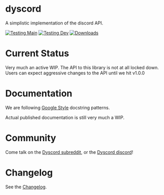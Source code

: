 # dyscord

A simplistic implementation of the discord API.

[![Testing Main](https://github.com/isbe.house/dyscord/actions/workflows/python-testing.yml/badge.svg?branch=main)](https://github.com/isbe.house/dyscord/actions/workflows/python-testing.yml) [![Testing Dev](https://github.com/isbe.house/dyscord/actions/workflows/python-testing.yml/badge.svg?branch=dev)](https://github.com/isbe.house/dyscord/actions/workflows/python-testing.yml) [![Downloads](https://static.pepy.tech/personalized-badge/dyscord?period=total&units=international_system&left_color=black&right_color=brightgreen&left_text=Downloads)](https://pepy.tech/project/dyscord)

# Current Status

Very much an active WIP. The API to this library is not at all locked down. Users can expect aggressive changes to the API until we hit v1.0.0

# Documentation

We are following [Google Style](https://sphinxcontrib-napoleon.readthedocs.io/en/latest/example_google.html) docstring patterns.

Actual published documentation is still very much a WIP.

# Community

Come talk on the [Dyscord subreddit](https://www.reddit.com/r/dyscord/), or the [Dyscord discord](https://discord.gg/Q9NFzgZx)!

# Changelog

See the [Changelog](docs/changelog.md).